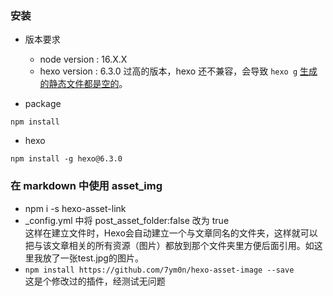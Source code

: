 


### 安装

* 版本要求
    * node version : 16.X.X
    * hexo version : 6.3.0
过高的版本，hexo 还不兼容，会导致 `hexo g` [生成的静态文件都是空的](https://github.com/zalando-incubator/hexo-theme-doc/issues/149)。

* package
~~~
npm install
~~~

* hexo 
~~~
npm install -g hexo@6.3.0
~~~






### 在 markdown 中使用 asset_img

* npm i -s hexo-asset-link  
* _config.yml 中将 post_asset_folder:false 改为 true  
这样在建立文件时，Hexo会自动建立一个与文章同名的文件夹，这样就可以把与该文章相关的所有资源（图片）都放到那个文件夹里方便后面引用。如这里我放了一张test.jpg的图片。
* `npm install https://github.com/7ym0n/hexo-asset-image --save`  
这是个修改过的插件，经测试无问题

